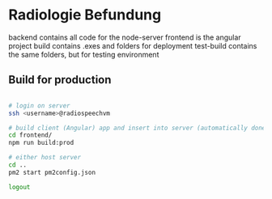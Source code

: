 # Radiologie Befundung

backend contains all code for the node-server
frontend is the angular project
build contains .exes and folders for deployment
test-build contains the same folders, but for testing environment

## Build for production

```bash

# login on server
ssh <username>@radiospeechvm

# build client (Angular) app and insert into server (automatically done)
cd frontend/
npm run build:prod

# either host server 
cd ..
pm2 start pm2config.json

logout
```
